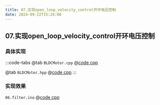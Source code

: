 ```yaml
---
title: 07.实现open_loop_velocity_control开环电压控制
date: 2024-09-22T15:24:00
---
```


## 07.实现open_loop_velocity_control开环电压控制


### 具体实现

:::code-tabs
@tab `BLDCMotor.cpp`
@[code cpp](./projects/07.open_loop_voltage_control/BLDCMotor.cpp)

@tab `BLDCMotor.hpp`
@[code cpp](./projects/07.open_loop_voltage_control/BLDCMotor.hpp)
:::

### 实现效果


`06.filter.ino`
@[code cpp](./projects/07.open_loop_voltage_control/07.open_loop_voltage_control.ino)
